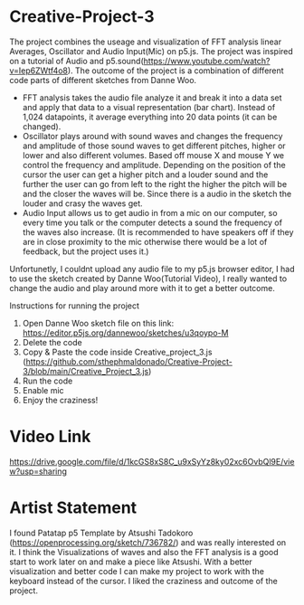# Creative-Project-3

The project combines the useage and visualization of FFT analysis linear Averages, Oscillator and Audio Input(Mic) on p5.js. The project was inspired on a tutorial of Audio and p5.sound(https://www.youtube.com/watch?v=Iep6ZWtf4o8). The outcome of the project is a combination of different code parts of different sketches from Danne Woo. 

* FFT analysis takes the audio file analyze it and break it into a data set and apply that data to a visual representation (bar chart). Instead of 1,024 datapoints, it average everything into 20 data points (it can be changed). 
* Oscillator plays around with sound waves and changes the frequency and amplitude of those sound waves to get different pitches, higher or lower and also different volumes. Based off mouse X and mouse Y we control the frequency and amplitude. Depending on the position of the cursor the user can get a higher pitch and a louder sound and the further the user can go from left to the right the higher the pitch will be and the closer the waves will be. Since there is a audio in the sketch the louder and crasy the waves get. 
* Audio Input allows us to get audio in from a mic on our computer, so every time you talk or the computer detects a sound the frequency of the waves also increase.
(It is recommended to have speakers off if they are in close proximity to the mic otherwise there would be a lot of feedback, but the project uses it.)

Unfortunetly, I couldnt upload any audio file to my p5.js browser editor, I had to use the sketch created by Danne Woo(Tutorial Video), I really wanted to change the audio and play around more with it to get a better outcome. 

Instructions for running the project

1. Open Danne Woo sketch file on this link: https://editor.p5js.org/dannewoo/sketches/u3qoypo-M
2. Delete the code
3. Copy & Paste the code inside Creative_project_3.js (https://github.com/sthephmaldonado/Creative-Project-3/blob/main/Creative_Project_3.js)
4. Run the code
5. Enable mic
6. Enjoy the craziness!

# Video Link 

https://drive.google.com/file/d/1kcGS8xS8C_u9xSyYz8ky02xc6OvbQl9E/view?usp=sharing

# Artist Statement

I found Patatap p5 Template by Atsushi Tadokoro (https://openprocessing.org/sketch/736782/) and was really interested on it. I think the Visualizations of waves and also the FFT analysis is a good start to work later on and make a piece like Atsushi. With a better visualization and better code I can make my project to work with the keyboard instead of the cursor. I liked the craziness and outcome of the project. 
